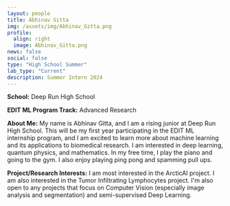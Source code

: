 ```yaml
---
layout: people
title: Abhinav Gitta
img: /assets/img/Abhinav_Gitta.png
profile:
  align: right
  image: Abhinav_Gitta.png
news: false
social: false
type: "High School Summer"
lab_type: "Current"
description: Summer Intern 2024
---
```


**School:** Deep Run High School

**EDIT ML Program Track:**
Advanced Research

**About Me:**
My name is Abhinav Gitta, and I am a rising junior at Deep Run High School. This will be my first year participating in the EDIT ML internship program, and I am excited to learn more about machine learning and its applications to biomedical research. I am interested in deep learning, quantum physics, and mathematics. In my free time, I play the piano and going to the gym. I also enjoy playing ping pong and spamming pull ups.

**Project/Research Interests:**
I am most interested in the ArcticAI project. I am also interested in the Tumor Infiltrating Lymphocytes project. I'm also open to any projects that focus on Computer Vision (especially image analysis and segmentation) and semi-supervised Deep Learning.
    
